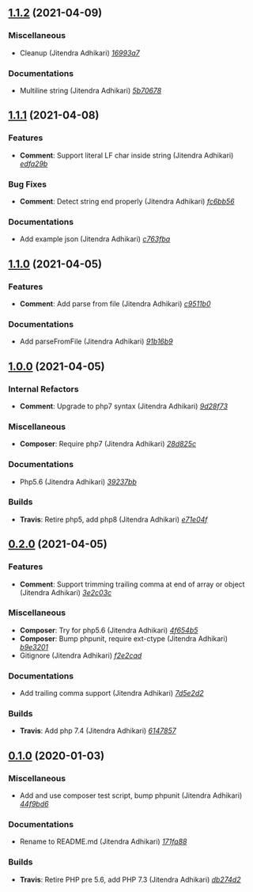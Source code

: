 ## [1.1.2](https://github.com/adhocore/php-json-comment/releases/tag/1.1.2) (2021-04-09)

### Miscellaneous
- Cleanup (Jitendra Adhikari) [_16993a7_](https://github.com/adhocore/php-json-comment/commit/16993a7)

### Documentations
- Multiline string (Jitendra Adhikari) [_5b70678_](https://github.com/adhocore/php-json-comment/commit/5b70678)


## [1.1.1](https://github.com/adhocore/php-json-comment/releases/tag/1.1.1) (2021-04-08)

### Features
- **Comment**: Support literal LF char inside string (Jitendra Adhikari) [_edfa29b_](https://github.com/adhocore/php-json-comment/commit/edfa29b)

### Bug Fixes
- **Comment**: Detect string end properly (Jitendra Adhikari) [_fc6bb56_](https://github.com/adhocore/php-json-comment/commit/fc6bb56)

### Documentations
- Add example json (Jitendra Adhikari) [_c763fba_](https://github.com/adhocore/php-json-comment/commit/c763fba)


## [1.1.0](https://github.com/adhocore/php-json-comment/releases/tag/1.1.0) (2021-04-05)

### Features
- **Comment**: Add parse from file (Jitendra Adhikari) [_c9511b0_](https://github.com/adhocore/php-json-comment/commit/c9511b0)

### Documentations
- Add parseFromFile (Jitendra Adhikari) [_91b16b9_](https://github.com/adhocore/php-json-comment/commit/91b16b9)


## [1.0.0](https://github.com/adhocore/php-json-comment/releases/tag/1.0.0) (2021-04-05)

### Internal Refactors
- **Comment**: Upgrade to php7 syntax (Jitendra Adhikari) [_9d28f73_](https://github.com/adhocore/php-json-comment/commit/9d28f73)

### Miscellaneous
- **Composer**: Require php7 (Jitendra Adhikari) [_28d825c_](https://github.com/adhocore/php-json-comment/commit/28d825c)

### Documentations
- Php5.6 (Jitendra Adhikari) [_39237bb_](https://github.com/adhocore/php-json-comment/commit/39237bb)

### Builds
- **Travis**: Retire php5, add php8 (Jitendra Adhikari) [_e71e04f_](https://github.com/adhocore/php-json-comment/commit/e71e04f)


## [0.2.0](https://github.com/adhocore/php-json-comment/releases/tag/0.2.0) (2021-04-05)

### Features
- **Comment**: Support trimming trailing comma at end of array or object (Jitendra Adhikari) [_3e2c03c_](https://github.com/adhocore/php-json-comment/commit/3e2c03c)

### Miscellaneous
- **Composer**: Try for php5.6 (Jitendra Adhikari) [_4f654b5_](https://github.com/adhocore/php-json-comment/commit/4f654b5)
- **Composer**: Bump phpunit, require ext-ctype (Jitendra Adhikari) [_b9e3201_](https://github.com/adhocore/php-json-comment/commit/b9e3201)
- Gitignore (Jitendra Adhikari) [_f2e2cad_](https://github.com/adhocore/php-json-comment/commit/f2e2cad)

### Documentations
- Add trailing comma support (Jitendra Adhikari) [_7d5e2d2_](https://github.com/adhocore/php-json-comment/commit/7d5e2d2)

### Builds
- **Travis**: Add php 7.4 (Jitendra Adhikari) [_6147857_](https://github.com/adhocore/php-json-comment/commit/6147857)


## [0.1.0](https://github.com/adhocore/php-json-comment/releases/tag/0.1.0) (2020-01-03)

### Miscellaneous
- Add and use composer test script, bump phpunit (Jitendra Adhikari) [_44f9bd6_](https://github.com/adhocore/php-json-comment/commit/44f9bd6)

### Documentations
- Rename to README.md (Jitendra Adhikari) [_171fa88_](https://github.com/adhocore/php-json-comment/commit/171fa88)

### Builds
- **Travis**: Retire PHP pre 5.6, add PHP 7.3 (Jitendra Adhikari) [_db274d2_](https://github.com/adhocore/php-json-comment/commit/db274d2)
